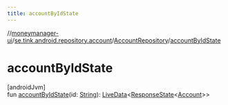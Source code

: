 ```yaml
---
title: accountByIdState
---
```

//[moneymanager-ui](../../../index.html)/[se.tink.android.repository.account](../index.html)/[AccountRepository](index.html)/[accountByIdState](account-by-id-state.html)



# accountByIdState



[androidJvm]\
fun [accountByIdState](account-by-id-state.html)(id: [String](https://kotlinlang.org/api/latest/jvm/stdlib/kotlin/-string/index.html)): [LiveData](https://developer.android.com/reference/kotlin/androidx/lifecycle/LiveData.html)&lt;[ResponseState](../../com.tink.service.network/-response-state/index.html)&lt;[Account](../../com.tink.model.account/-account/index.html)&gt;&gt;




